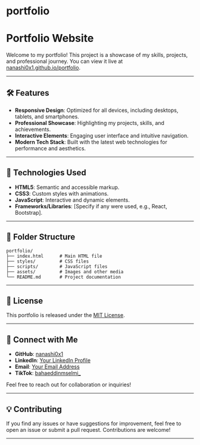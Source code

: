 # portfolio
# Portfolio Website

Welcome to my portfolio! This project is a showcase of my skills, projects, and professional journey. You can view it live at [nanashi0x1.github.io/portfolio](https://nanashi0x1.github.io/portfolio/).

---

## 🛠️ Features
- **Responsive Design**: Optimized for all devices, including desktops, tablets, and smartphones.
- **Professional Showcase**: Highlighting my projects, skills, and achievements.
- **Interactive Elements**: Engaging user interface and intuitive navigation.
- **Modern Tech Stack**: Built with the latest web technologies for performance and aesthetics.

---

## 🚀 Technologies Used
- **HTML5**: Semantic and accessible markup.
- **CSS3**: Custom styles with animations.
- **JavaScript**: Interactive and dynamic elements.
- **Frameworks/Libraries**: [Specify if any were used, e.g., React, Bootstrap].

---

## 📂 Folder Structure
```plaintext
portfolio/
├── index.html      # Main HTML file
├── styles/         # CSS files
├── scripts/        # JavaScript files
├── assets/         # Images and other media
└── README.md       # Project documentation
```

---

## 📄 License
This portfolio is released under the [MIT License](./LICENSE).

---

## 🙌 Connect with Me
- **GitHub**: [nanashi0x1](https://github.com/nanashi0x1)
- **LinkedIn**: [Your LinkedIn Profile](#)
- **Email**: [Your Email Address](mailto:#)
- **TikTok**: [bahaeddinmselmi_](https://www.tiktok.com/@bahaeddinmselmi_)

Feel free to reach out for collaboration or inquiries!

---

## 💡 Contributing
If you find any issues or have suggestions for improvement, feel free to open an issue or submit a pull request. Contributions are welcome!

---
